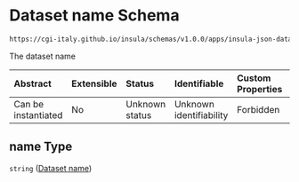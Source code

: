 # Dataset name Schema

```txt
https://cgi-italy.github.io/insula/schemas/v1.0.0/apps/insula-json-dataset.schema.json#/$defs/common/properties/name
```

The dataset name

| Abstract            | Extensible | Status         | Identifiable            | Custom Properties | Additional Properties | Access Restrictions | Defined In                                                                                               |
| :------------------ | :--------- | :------------- | :---------------------- | :---------------- | :-------------------- | :------------------ | :------------------------------------------------------------------------------------------------------- |
| Can be instantiated | No         | Unknown status | Unknown identifiability | Forbidden         | Allowed               | none                | [insula-json-dataset.schema.json\*](schemas/apps/insula-json-dataset.schema.json) |

## name Type

`string` ([Dataset name](insula-json-dataset-defs-dataset-common-properties-properties-dataset-name.md))
